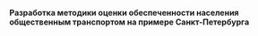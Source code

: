 **Разработка методики оценки обеспеченности населения общественным транспортом на примере Санкт-Петербурга**
